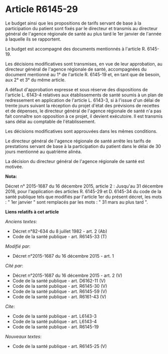 # Article R6145-29

Le budget ainsi que les propositions de tarifs servant de base à la participation du patient sont fixés par le directeur et
transmis au directeur général de l'agence régionale de santé au plus tard le 1er janvier de l'année à laquelle ils se
rapportent. 

Le budget est accompagné des documents mentionnés à l'article R. 6145-19. 

Les décisions modificatives sont transmises, en vue de leur approbation, au directeur général de l'agence régionale de santé,
accompagnées du document mentionné au 1° de l'article R. 6145-19 et, en tant que de besoin, aux 2° et 3° du même article. 

A défaut d'approbation expresse et sous réserve des dispositions de l'article L. 6143-4 relatives aux établissements de santé
soumis à un plan de redressement en application de l'article L. 6143-3, si à l'issue d'un délai de trente jours suivant la
réception du projet d'état des prévisions de recettes et de dépenses, le directeur général de l'agence régionale de santé n'a
pas fait connaître son opposition à ce projet, il devient exécutoire. Il est transmis sans délai au comptable de
l'établissement. 

Les décisions modificatives sont approuvées dans les mêmes conditions. 

Le directeur général de l'agence régionale de santé arrête les tarifs de prestations servant de base à la participation du
patient dans le délai de 30 jours mentionné au quatrième alinéa. 

La décision du directeur général de l'agence régionale de santé est motivée.

**Nota:**

Décret n° 2015-1687 du 16 décembre 2015, article 2 : Jusqu'au 31 décembre 2016, pour l'application des articles R. 6145-29 et
D. 6145-34 du code de la santé publique tels que modifiés par l'article 1er du présent décret, les mots : " 1er janvier "
sont remplacés par les mots : " 31 mars au plus tard ".

**Liens relatifs à cet article**

_Anciens textes_:

  - Décret n°82-634 du 8 juillet 1982 - art. 2 (Ab)
  - Code de la santé publique - art. R6145-33 (T)

_Modifié par_:

  - Décret n°2015-1687 du 16 décembre 2015 - art. 1

_Cité par_:

  - Décret n°2015-1687 du 16 décembre 2015 - art. 2 (V)
  - Code de la santé publique - art. D6162-11 (V)
  - Code de la santé publique - art. R6145-30 (V)
  - Code de la santé publique - art. R6145-59 (V)
  - Code de la santé publique - art. R6161-43 (V)

_Cite_:

  - Code de la santé publique - art. L6143-3
  - Code de la santé publique - art. L6143-4
  - Code de la santé publique - art. R6145-19

_Nouveaux textes_:

  - Code de la santé publique - art. R6145-25 (V)
